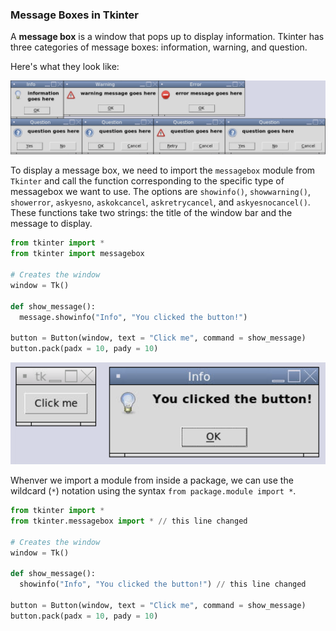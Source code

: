 ### Message Boxes in Tkinter

A **message box** is a window that pops up to display information. Tkinter has three categories of message boxes: information, warning, and question.

Here's what they look like: 

![](../Images/Tk_Messageboxes_1.png)

To display a message box, we need to import the `messagebox` module from `Tkinter` and call the function corresponding to the specific type of messagebox we want to use. The options are `showinfo()`, `showwarning()`, `showerror`, `askyesno`, `askokcancel`, `askretrycancel`, and `askyesnocancel()`. These functions take two strings: the title of the window bar and the message to display.

```python
from tkinter import *
from tkinter import messagebox

# Creates the window
window = Tk()

def show_message():
  message.showinfo("Info", "You clicked the button!")

button = Button(window, text = "Click me", command = show_message)
button.pack(padx = 10, pady = 10)
```

![](../Images/Tk_Messageboxes_2.png)

Whenver we import a module from inside a package, we can use the wildcard (`*`) notation using the syntax `from package.module import *`.

```python
from tkinter import *
from tkinter.messagebox import * // this line changed

# Creates the window
window = Tk()

def show_message():
  showinfo("Info", "You clicked the button!") // this line changed

button = Button(window, text = "Click me", command = show_message)
button.pack(padx = 10, pady = 10)
```
